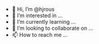 - 👋 Hi, I’m @hjrous
- 👀 I’m interested in ...
- 🌱 I’m currently learning ...
- 💞️ I’m looking to collaborate on ...
- 📫 How to reach me ...

<!---
hjrous/hjrous is a ✨ special ✨ repository because its `README.md` (this file) appears on your GitHub profile.
You can click the Preview link to take a look at your changes.
--->
